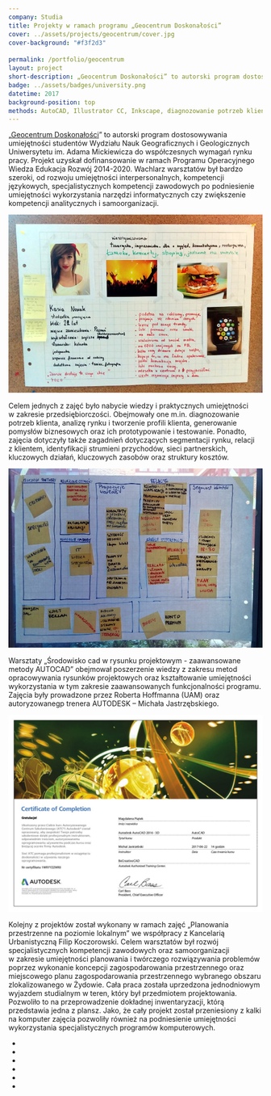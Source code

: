 ```yaml
---
company: Studia
title: Projekty w ramach programu „Geocentrum Doskonałości”
cover: ../assets/projects/geocentrum/cover.jpg
cover-background: "#f3f2d3"

permalink: /portfolio/geocentrum
layout: project
short-description: „Geocentrum Doskonałości” to autorski program dostosowywania umiejętności studentów WNGiG UAM do współczesnych wymagań rynku pracy
badge: ../assets/badges/university.png
datetime: 2017
background-position: top
methods: AutoCAD, Illustrator CC, Inkscape, diagnozowanie potrzeb klienta, analiza rynku, tworzenie profili klientów, prototypowanie, projektowanie, zdolności analityczne, umiejętności planowania, umiejętności twórczego rozwiązywania problemów, umiejętność organizacji własnej pracy
---
```


„<a target="_blank" href="http://geocentrum.home.amu.edu.pl/">Geocentrum Doskonałości</a>” to autorski program dostosowywania umiejętności studentów Wydziału Nauk Geograficznych i&nbsp;Geologicznych Uniwersytetu im. Adama Mickiewicza do współczesnych wymagań rynku pracy. Projekt uzyskał dofinansowanie w&nbsp;ramach Programu Operacyjnego Wiedza Edukacja Rozwój 2014-2020. Wachlarz warsztatów był bardzo szeroki, od rozwoju umiejętności interpersonalnych, kompetencji językowych, specjalistycznych kompetencji zawodowych po podniesienie umiejętności wykorzystania narzędzi informatycznych czy zwiększenie kompetencji analitycznych i&nbsp;samoorganizacji.

<div class="project-image project-image--in-text">
	<img class="item" href="../assets/projects/geocentrum/6.jpg" src="../assets/projects/geocentrum/6.jpg" />
</div>

Celem jednych z&nbsp;zajęć było nabycie wiedzy i&nbsp;praktycznych umiejętności w&nbsp;zakresie przedsiębiorczości. Obejmowały one m.in. diagnozowanie potrzeb klienta, analizę rynku i&nbsp;tworzenie profili klienta, generowanie pomysłów biznesowych oraz ich prototypowanie i&nbsp;testowanie. Ponadto, zajęcia dotyczyły także zagadnień dotyczących segmentacji rynku, relacji z&nbsp;klientem, identyfikacji strumieni przychodów, sieci partnerskich, kluczowych działań, kluczowych zasobów oraz struktury kosztów.

<div class="project-image project-image--in-text">
	<img class="item" href="../assets/projects/geocentrum/7.jpg" src="../assets/projects/geocentrum/7.jpg" />
</div>

Warsztaty „Środowisko cad w rysunku projektowym -&nbsp;zaawansowane metody AUTOCAD” obejmował poszerzenie wiedzy z&nbsp;zakresu metod opracowywania rysunków projektowych oraz kształtowanie umiejętności wykorzystania w&nbsp;tym zakresie zaawansowanych funkcjonalności programu. Zajęcia były prowadzone przez Roberta Hoffmanna (UAM) oraz autoryzowanegp trenera AUTODESK –&nbsp;Michała Jastrzębskiego.

<div class="project-image project-image--in-text">
	<img class="item" href="../assets/projects/geocentrum/8.jpg" src="../assets/projects/geocentrum/8.jpg" />
</div>

Kolejny z&nbsp;projektów został wykonany w&nbsp;ramach zajęć „Planowania przestrzenne na poziomie lokalnym” we współpracy z&nbsp;Kancelarią Urbanistyczną Filip Koczorowski. Celem warsztatów był rozwój specjalistycznych kompetencji zawodowych oraz samoorganizacji w&nbsp;zakresie umiejętności planowania i&nbsp;twórczego rozwiązywania problemów poprzez wykonanie koncepcji zagospodarowania przestrzennego oraz miejscowego planu zagospodarowania przestrzennego wybranego obszaru zlokalizowanego w&nbsp;Żydowie. Cała praca została uprzedzona jednodniowym wyjazdem studialnym w&nbsp;teren, który był przedmiotem projektowania. Pozwoliło to na przeprowadzenie dokładnej inwentaryzacji, którą przedstawia jedna z&nbsp;plansz. Jako, że cały projekt został przeniesiony z&nbsp;kalki na komputer zajęcia pozwoliły również na podniesienie umiejętności wykorzystania specjalistycznych programów komputerowych.

<ul class="gallery">
	<li class="item" href="../assets/projects/geocentrum/2.jpg" style="background-image: url(../assets/projects/geocentrum/2.jpg);"></li>
	<li class="item" href="../assets/projects/geocentrum/1.jpg" style="background-image: url(../assets/projects/geocentrum/1.jpg);"></li>
	<li class="item" href="../assets/projects/geocentrum/0.jpg" style="background-image: url(../assets/projects/geocentrum/0.jpg);"></li>
	<li class="item" href="../assets/projects/geocentrum/3.jpg" style="background-image: url(../assets/projects/geocentrum/3.jpg);"></li>
	<li class="item" href="../assets/projects/geocentrum/5.jpg" style="background-image: url(../assets/projects/geocentrum/5.jpg);"></li>
	<li class="item" href="../assets/projects/geocentrum/4.jpg" style="background-image: url(../assets/projects/geocentrum/4.jpg);"></li>
</ul>
